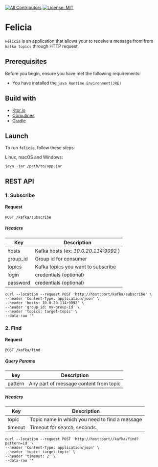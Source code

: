 [![All Contributors](https://img.shields.io/badge/all_contributors-2-orange.svg?style=flat-square)](#Contributors) 
[![License: MIT](https://img.shields.io/badge/License-MIT-blue.svg)](/LICENSE)
# Felicia

`Felicia` is an application that allows your to receive a message from from `kafka topics` through HTTP request.

## Prerequisites

Before you begin, ensure you have met the following requirements:
* You have installed the `java Runtime Environment(JRE)`

## Build with 
* [Ktor.io](https://ktor.io/ "Ktor.io")
* [Coroutines](https://kotlinlang.org/docs/reference/coroutines-overview.html "Coroutines")
* [Gradle](https://gradle.org/ "Gradle")

## Launch

To run `felicia`, follow these steps:

Linux, macOS and Windows:
```
java -jar /path/to/app.jar
```
## REST API

### 1. Subscribe

#### Request

`POST /kafka/subscribe`

#####  Headers

| Key | Description | 
| --- | --- |
| hosts | Kafka hosts (ex:  <i>10.0.20.114:9092</i> ) 
| group_id | Group id for consumer 
| topics | Kafka topics you want to subscribe | 
| login | credentials (optional) | 
| password | credentials (optional) | 


```curl
curl --location --request POST 'http://host:port/kafka/subscribe' \
--header 'Content-Type: application/json' \
--header 'hosts: 10.0.20.114:9092' \
--header 'group_id: my-group-id' \
--header 'topics: target-topic' \
--data-raw ''
```

### 2. Find

#### Request

`POST /kafka/find`

#####  Query Params

| key | Description |
| --- | --- |
| pattern | Any part of message content from topic |

#####  Headers

| Key | Description |
| --- | --- |
| topic | Topic name in which you need to find a message |
| timeout | Timeout for search, seconds |

```curl
curl --location --request POST 'http://host:port//kafka/find?pattern=id' \
--header 'Content-Type: application/json' \
--header 'topic: target-topic' \
--header 'timeout: 2' \
--data-raw ''
```

